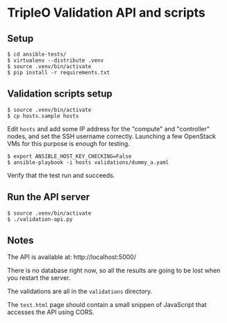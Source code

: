 TripleO Validation API and scripts
==================================


## Setup

    $ cd ansible-tests/
    $ virtualenv --distribute .venv
    $ source .venv/bin/activate
    $ pip install -r requirements.txt


## Validation scripts setup

    $ source .venv/bin/activate
    $ cp hosts.sample hosts

Edit `hosts` and add some IP address for the "compute" and "controller" nodes,
and set the SSH username correctly. Launching a few OpenStack VMs for this
purpose is enough for testing.

    $ export ANSIBLE_HOST_KEY_CHECKING=False
    $ ansible-playbook -i hosts validations/dummy_a.yaml

Verify that the test run and succeeds.


## Run the API server

    $ source .venv/bin/activate
    $ ./validation-api.py


## Notes

The API is available at: http://localhost:5000/

There is no database right now, so all the results are going to be lost when
you restart the server.

The validations are all in the `validations` directory.

The `test.html` page should contain a small snippen of JavaScript that accesses
the API using CORS.
